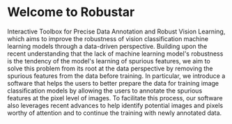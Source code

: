 # Welcome to Robustar
Interactive Toolbox for Precise Data Annotation and Robust Vision Learning, which aims to improve the robustness of vision classification machine learning models through a data-driven perspective. Building upon the recent understanding that the lack of machine learning model's robustness is the tendency of the model's learning of spurious features, we aim to solve this problem from its root at the data perspective by removing the spurious features from the data before training. In particular, we introduce a software that helps the users to better prepare the data for training image classification models by allowing the users to annotate the spurious features at the pixel level of images. To facilitate this process, our software also leverages recent advances to help identify potential images and pixels worthy of attention and to continue the training with newly annotated data.
